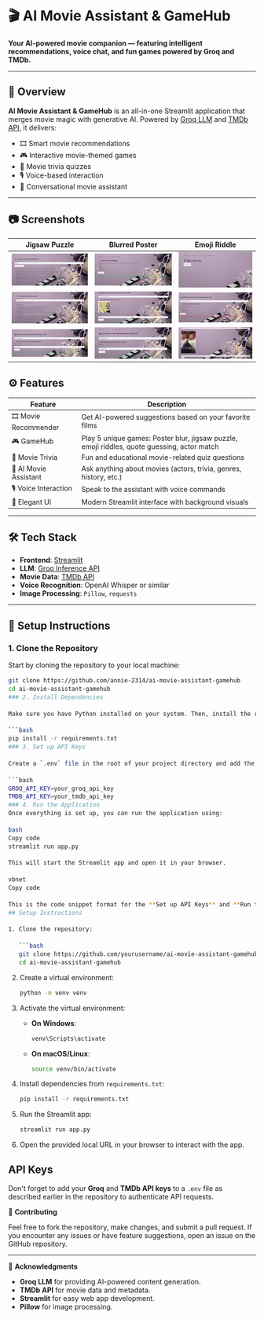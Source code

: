 # 🎬 AI Movie Assistant & GameHub

**Your AI-powered movie companion — featuring intelligent recommendations, voice chat, and fun games powered by Groq and TMDb.**

---

## 🧠 Overview

**AI Movie Assistant & GameHub** is an all-in-one Streamlit application that merges movie magic with generative AI. Powered by [Groq LLM](https://groq.com/) and [TMDb API](https://www.themoviedb.org/), it delivers:

- 🎞 Smart movie recommendations  
- 🎮 Interactive movie-themed games  
- 🧠 Movie trivia quizzes  
- 🎙 Voice-based interaction  
- 🤖 Conversational movie assistant

---
## 📷 Screenshots

| Jigsaw Puzzle | Blurred Poster | Emoji Riddle |
|---------------|----------------|--------------|
| ![Movie Recommendations](assets/ss1.png) | ![Movie Quote Quiz](assets/ss2.png) | ![Voice Interaction](assets/ss3.png) |
| ![Assistant Chat](assets/ss4.png) | ![Movie Quote Quiz](assets/ss5.png) | ![Game Hub](assets/ss6.png) |
| ![Voice Interaction](assets/ss7.png) | ![Jigsaw Puzzle](assets/ss8.png) | ![Blurred Poster](assets/ss9.png) |

## ⚙️ Features

| Feature                         | Description                                                                 |
|----------------------------------|-----------------------------------------------------------------------------|
| 🎞 Movie Recommender            | Get AI-powered suggestions based on your favorite films                    |
| 🎮 GameHub                      | Play 5 unique games: Poster blur, jigsaw puzzle, emoji riddles, quote guessing, actor match |
| 🧠 Movie Trivia                 | Fun and educational movie-related quiz questions                           |
| 🤖 AI Movie Assistant           | Ask anything about movies (actors, trivia, genres, history, etc.)          |
| 🎙 Voice Interaction            | Speak to the assistant with voice commands                                 |
| 🎨 Elegant UI                   | Modern Streamlit interface with background visuals                         |

---

## 🛠 Tech Stack

- **Frontend**: [Streamlit](https://streamlit.io/)
- **LLM**: [Groq Inference API](https://console.groq.com/)
- **Movie Data**: [TMDb API](https://www.themoviedb.org/documentation/api)
- **Voice Recognition**: OpenAI Whisper or similar
- **Image Processing**: `Pillow`, `requests`

---

## 🚀 Setup Instructions

### 1. Clone the Repository

Start by cloning the repository to your local machine:

```bash
git clone https://github.com/annie-2314/ai-movie-assistant-gamehub
cd ai-movie-assistant-gamehub
### 2. Install Dependencies

Make sure you have Python installed on your system. Then, install the required dependencies:

```bash
pip install -r requirements.txt
### 3. Set up API Keys

Create a `.env` file in the root of your project directory and add the following keys:

```bash
GROQ_API_KEY=your_groq_api_key
TMDB_API_KEY=your_tmdb_api_key
### 4. Run the Application
Once everything is set up, you can run the application using:

bash
Copy code
streamlit run app.py

This will start the Streamlit app and open it in your browser.

vbnet
Copy code

This is the code snippet format for the **Set up API Keys** and **Run the Appl
## Setup Instructions

1. Clone the repository:

   ```bash
   git clone https://github.com/yourusername/ai-movie-assistant-gamehub.git
   cd ai-movie-assistant-gamehub
   ```

2. Create a virtual environment:

   ```bash
   python -m venv venv
   ```

3. Activate the virtual environment:
   - **On Windows**:
     ```bash
     venv\Scripts\activate
     ```
   - **On macOS/Linux**:
     ```bash
     source venv/bin/activate
     ```

4. Install dependencies from `requirements.txt`:

   ```bash
   pip install -r requirements.txt
   ```

5. Run the Streamlit app:

   ```bash
   streamlit run app.py
   ```

6. Open the provided local URL in your browser to interact with the app.

## API Keys

Don't forget to add your **Groq** and **TMDb API keys** to a `.env` file as described earlier in the repository to authenticate API requests.


💬 **Contributing**

Feel free to fork the repository, make changes, and submit a pull request. If you encounter any issues or have feature suggestions, open an issue on the GitHub repository.

---
📝 **Acknowledgments**

- **Groq LLM** for providing AI-powered content generation.
- **TMDb API** for movie data and metadata.
- **Streamlit** for easy web app development.
- **Pillow** for image processing.

